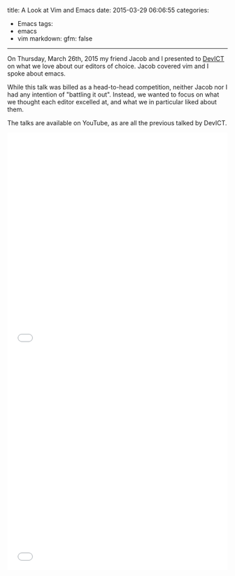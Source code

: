title: A Look at Vim and Emacs
date: 2015-03-29 06:06:55
categories:
  - Emacs
tags:
  - emacs
  - vim
markdown:
    gfm: false
---

On Thursday, March 26th, 2015 my friend Jacob and I presented to
[DevICT](http://devict.org/) on what we love about our editors of choice.
Jacob covered vim and I spoke about emacs.

While this talk was billed as a head-to-head competition, neither Jacob nor I
had any intention of "battling it out".  Instead, we wanted to focus on what we
thought each editor excelled at, and what we in particular liked about
them.<!-- more -->

The talks are available on YouTube, as are all the previous talked by DevICT.

<iframe width="100%" height="500" src="//www.youtube.com/embed/SaGgc8xnO1U"
frameborder="0" allowfullscreen></iframe>

<iframe width="100%" height="500" src="//www.youtube.com/embed/3Z4xLZot5h4"
frameborder="0" allowfullscreen></iframe>
